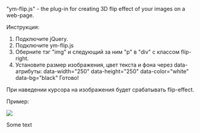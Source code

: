 "ym-flip.js" - the plug-in for creating 3D flip effect of your images on a web-page.

Инструкция:
1. Подключите jQuery.
2. Подключите ym-flip.js
3. Оберните тэг "img" и следующий за ним "p" в "div" c классом flip-right.
4. Установите размер изображения, цвет текста и фона через data-атрибуты:
data-width="250"
data-height="250"
data-color="white"
data-bg="black"
Готово!

При наведении курсора на изображения будет срабатывать flip-effect.

Пример:
<div class="flip-right" data-width="250" data-height="250" data-color="white" data-bg="black">
<img src="http://placehold.it/150x150">
<p>Some text</p>
</div>

